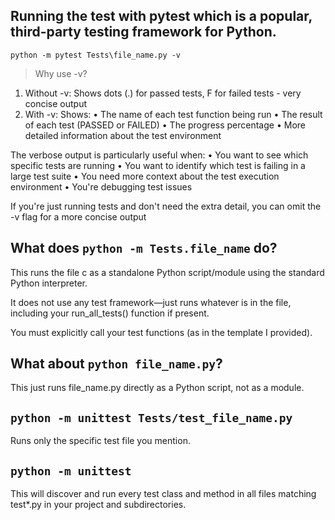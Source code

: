 ## Running the test with pytest which is a popular, third-party testing framework for Python.

`python -m pytest Tests\file_name.py -v`

> Why use -v?

1. Without -v: Shows dots (.) for passed tests, F for failed tests - very concise output
2. With -v: Shows:
•  The name of each test function being run
•  The result of each test (PASSED or FAILED)
•  The progress percentage
•  More detailed information about the test environment

The verbose output is particularly useful when:
•  You want to see which specific tests are running
•  You want to identify which test is failing in a large test suite
•  You need more context about the test execution environment
•  You're debugging test issues

If you're just running tests and don't need the extra detail, you can omit the -v flag for a more concise output


## What does `python -m Tests.file_name` do?

This runs the file c as a standalone Python script/module using the standard Python interpreter.

It does not use any test framework—just runs whatever is in the file, including your run_all_tests() function if present.

You must explicitly call your test functions (as in the template I provided).


## What about `python file_name.py`?

This just runs file_name.py directly as a Python script, not as a module.

## `python -m unittest Tests/test_file_name.py`

Runs only the specific test file you mention.

## `python -m unittest` 

This will discover and run every test class and method in all files matching test*.py in your project and subdirectories.